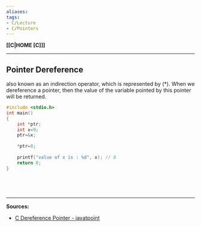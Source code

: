 ```yaml
---
aliases:
tags:
- C/Lecture
- C/Pointers
---
```

**[[C|HOME [C]]]**

---
## Pointer Dereference
also known as an indirection operator, which is represented by (\*). When we dereference a pointer, then the value of the variable pointed by this pointer will be returned.
```C
#include <stdio.h>
int main()
{
    int *ptr;
    int x=9;
    ptr=&x;
    
    *ptr=8;
    
    printf("value of x is : %d", x); // 8
    return 0;
}  
```

<br>

# 
---
**Sources:**
- [C Dereference Pointer - javatpoint](https://www.javatpoint.com/c-dereference-pointer)